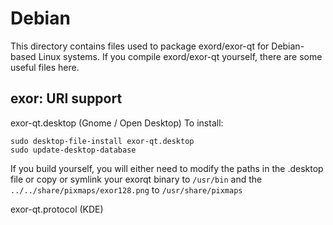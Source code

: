 
Debian
====================
This directory contains files used to package exord/exor-qt
for Debian-based Linux systems. If you compile exord/exor-qt yourself, there are some useful files here.

## exor: URI support ##


exor-qt.desktop  (Gnome / Open Desktop)
To install:

	sudo desktop-file-install exor-qt.desktop
	sudo update-desktop-database

If you build yourself, you will either need to modify the paths in
the .desktop file or copy or symlink your exorqt binary to `/usr/bin`
and the `../../share/pixmaps/exor128.png` to `/usr/share/pixmaps`

exor-qt.protocol (KDE)

